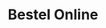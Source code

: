 ---
type: "Shop"
language: "NL"
title: "Bestel Online"
linkText: "Bestel hier"
priceTag: "Prijs:"
totalTag: "Totaal:"
proceedText: "Verder"
disclaimer: "Als u een keuze heeft gemaakt, klik dan 'Verder'. We genereren een berichtje om samen te bekijken hoe de bestelling geleverd zal worden - via post, bij een concert, of gewoon aan huis geleverd door een van ons... Na onze reactie kan u dan desgewenst een overschrijving doen."
greeting: "Beste Four Aces,"
order: "Ik dacht er aan het volgende te bestellen:"
odysseeProduct: "cd Odyssee"
odysseePrice: 15
forAcesProduct: "cd For Aces"
forAcesPrice: 20
tabulaRasaProduct: "cd Tabula Rasa"
tabulaRasaPrice: 20
puzzleProduct: "puzzel Tabula Rasa"
puzzlePrice: 35
combo1Product: "puzzel Tabula Rasa + cd Tabula Rasa"
combo1Price: 50
combo2Product: "cd Odyssee + cd For Aces + cd Tabula Rasa"
combo2Price: 50
total: "voor een totaalbedrag van"
adress: "Het afleveradres zou het volgende zijn:"
shippingCost: "Hoe zouden we het beste de de bestelling tot bij mij krijgen?"
account: "Bij overeenkomst zou ik dan het nodige bedrag kunnen storten op rekeningnummer IBAN BE12 3456 7890 1234."
goodbye: "Groetjes,"
tracksTitle: "Nummers"
odysseeTracks: "
1. Bluezilian - Clarice Assad;
2. Introduction - Luigi Boccherini;
3. Fandango - Luigi Boccherini;
4. Summa - Arvo Pärt;
5. Allegro Moderato, Brandenburg Concerto No.3 - JS Bach;
6. Feast for Tantalus - Atanas Ourkouzounov;
7. Quiccan - Andrew York;
8. Swan Lake - Pyotr Ilyich Tchaikovsky;
9. Crisantemi - Giacomo Puccini;
10. Cancion del Mariachi - Traditional;
"
forAcesTracks: "
1. Ouverture - Harry Sacksioni;
2. Letters from Zedelghem, Three Memories - Adam Clarke;
3. Murmurs on a Rooftop, Three Memories - Adam Clarke;
4. Scene through a Looking Glass, Three Memories - Adam Clarke;
5. Introduzione, Nelle Regioni del Sogno - Nuccio d'Angelo;
6. Introduzione, Tema e Contrappunti - Nuccio d'Angelo;
7. Droplet - Menno Buggenhout, Inti De Maet;
8. Aqua Cenas - Patrick Roux;
9. Ace of Diamonds, Four Aces Suite - Nejc Kuhar;
10. Ace of Spades, Four Aces Suite - Nejc Kuhar;
11. Ace of Hearts, Four Aces Suite - Nejc Kuhar;
12. Ace of Clubs, Four Aces Suite - Nejc Kuhar;
13. The Dream of Kaillash - Johannes Möller;
14. From Narito Airport to Tokyo Station, Tokyo - Alain Selhorst;
15. Garden of Pureness, Tokyo - Alain Selhorst;
16. The City, Tokyo - Alain Selhorst;
17. Homonji Temple, Tokyo - Alain Selhorst;
18. From Tokyo Station to Haneda Airport, Tokyo - Alain Selhorst;
19. D.A.N.Z.A - Clarice Assad;
"
tabulaRasaTracks: "
1. Allegro con Spirito, Sonata voor 2 Pianos in D majeur - WA Mozart;
2. Impromptu in B-flat minor - Aleksandr Scriabin;
3. Pagodes, Estampes - Claude Debussy;
4. La soirée dans Grenade, Estampes - Claude Debussy;
5. Jardins sous la pluie, Estampes - Claude Debussy;
6. Fuga, Concerto voor 2 Klavecimbels in C majeur - JS Bach;
7. Scherzo n° 2 in B-flat minor - Frédéric Chopin;
8. Prelude n° 4 in D majeur: Andante Cantabile - Sergei Rachmaninoff;
9. Prelude n° 5 in G mineur: Alla marcia - Sergei Rachmaninoff;
10. Prelude, Carmen Suite - Georges Bizet;
11. Aragonaise, Carmen Suite - Georges Bizet;
12. Habanera, Carmen Suite - Georges Bizet;
13. Intermezzo, Carmen Suite - Georges Bizet;
14. Final, Carmen Suite - Georges Bizet;
15. Alla Turca, Sonata voor piano in A major - WA Mozart;
"
puzzleInfo: "Legpuzzel album hoes, schilderij David Van Heek, met 1000 stukjes."
---